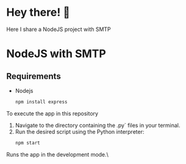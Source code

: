 # Hey there! 👋
Here I share a NodeJS project with SMTP
# NodeJS with SMTP 


## Requirements
*  Nodejs
    ```bash
    npm install express
    ```
To execute the app in this repository

1.  Navigate to the directory containing the .py` files in your terminal.
2.  Run the desired script using the Python interpreter:
    ```bash
    npm start
    ```
Runs the app in the development mode.\

    
    
